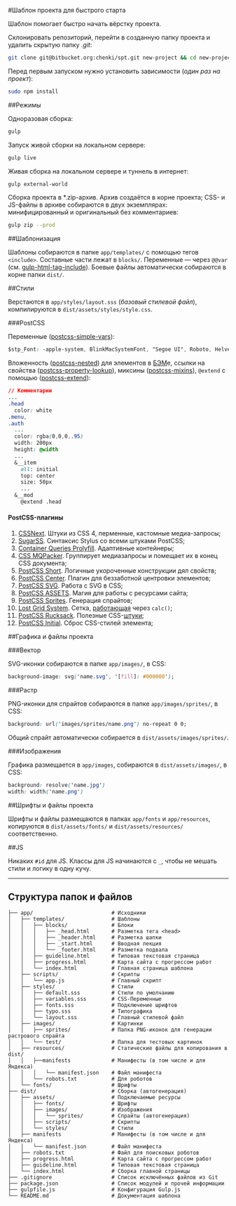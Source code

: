 #Шаблон проекта для быстрого старта

Шаблон помогает быстро начать вёрстку проекта.

Склонировать репозиторий, перейти в созданную папку проекта и удалить скрытую папку _.git_:

```bash
git clone git@bitbucket.org:chenki/spt.git new-project && cd new-project && rm -rf ./.git
```

Перед первым запуском нужно установить зависимости (_один раз на проект_):

```bash
sudo npm install
```

##Режимы

Одноразовая сборка:

```bash
gulp
```

Запуск живой сборки на локальном сервере:

```bash
gulp live
```

Живая сборка на локальном сервере и туннель в интернет:

```bash
gulp external-world
```

Сборка проекта в *.zip-архив. Архив создаётся в корне проекта; CSS- и JS-файлы в архиве собираются в двух экземплярах: минифицированный и оригинальный без комментариев:

```bash
gulp zip --prod
```

##Шаблонизация

Шаблоны собираются в папке `app/templates/` с помощью тегов `<include>`. Составные части лежат в `blocks/`. Переменные — через `@@var` (см. [gulp-html-tag-include](https://github.com/zaharin/gulp-html-tag-include)). Боевые файлы автоматически собираются в корне папки `dist/`.

##Стили

Верстаются в `app/styles/layout.sss` (_базовый стилевой файл_), компилируются в `dist/assets/styles/style.css`.

###PostCSS

Переменные ([postcss-simple-vars](https://github.com/postcss/postcss-simple-vars)):

```css
$stp_Font: -apple-system, BlinkMacSystemFont, "Segoe UI", Roboto, Helvetica, Arial, sans-serif
```

Вложенность ([postcss-nested](https://github.com/postcss/postcss-nested)) для элементов в [БЭМ](https://ru.bem.info/)е, ссылки на свойства ([postcss-property-lookup](https://github.com/simonsmith/postcss-property-lookup)), миксины ([postcss-mixins](https://github.com/postcss/postcss-mixins)), `@extend` с помощью ([postcss-extend](https://github.com/travco/postcss-extend)):

```css
// Комментарии
...
.head
  color: white
.menu,
.auth
  ...
  color: rgba(0,0,0,.95)
  width: 200px
  height: @width
  ...
  &__item
    all: initial
    top: center
    size: 50px
    ...
  &__mod
    @extend .head
```

#### PostCSS-плагины

1. [CSSNext](http://cssnext.io). Штуки из CSS 4, перменные, кастомные медиа-запросы;
1. [SugarSS](https://github.com/postcss/sugarss). Синтаксис Stylus со всеми штуками PostCSS;
1. [Container Queries Prolyfill](https://github.com/ausi/cq-prolyfill). Адаптивные контейнеры;
1. [CSS MQPacker](https://www.npmjs.com/package/css-mqpacker). Группирует медиазапросы и помещает их в конец CSS документа;
1. [PostCSS Short](https://github.com/jonathantneal/postcss-short). Логичные укороченные конструкции дял свойств;
1. [PostCSS Center](https://github.com/jedmao/postcss-center). Плагин для беззаботной центровки элементов;
1. [PostCSS SVG](https://github.com/Pavliko/postcss-svg). Работа с SVG в CSS;
1. [PostCSS ASSETS](https://github.com/assetsjs/postcss-assets). Магия для работы с ресурсами сайта;
1. [PostCSS Sprites](https://github.com/2createStudio/postcss-sprites). Генерация спрайтов;
1. [Lost Grid System](https://github.com/peterramsing/lost). Сетка, [работающая](http://lostgrid.org/) через `calc()`;
1. [PostCSS Rucksack](https://github.com/simplaio/rucksack). Полезные CSS-[штуки](http://simplaio.github.io/rucksack/);
1. [PostCSS Initial](https://github.com/maximkoretskiy/postcss-initial). Сброс CSS-стилей элемента;

##Графика и файлы проекта

###Вектор

SVG-иконки собираются в папке `app/images/`, в CSS:

```css
background-image: svg('name.svg', '[fill]: #000000');
```

###Растр

PNG-иконки для спрайтов собираются в папке `app/images/sprites/`, в CSS:

```css
background: url('images/sprites/name.png') no-repeat 0 0;
```

Общий спрайт автоматически собирается в `dist/assets/images/sprites/`.

###Изображения

Графика размещается в `app/images`, собираются в `dist/assets/images/`, в CSS:

```css
background: resolve('name.jpg')
width: width('name.png')
```

##Шрифты и файлы проекта

Шрифты и файлы размещаются в папках `app/fonts` и `app/resources`, копируются в `dist/assets/fonts/` и `dist/assets/resources/` соответственно.

##JS

Никаких `#id` для JS. Классы для JS начинаются с `_`, чтобы не мешать стили и логику в одну кучу.

- - - -

## Структура папок и файлов

```
├── app/                         # Исходники
│   ├── templates/               # Шаблоны
│   │   ├── blocks/              # Блоки
│   │   │   ├── _head.html       # Разметка тега <head>
│   │   │   ├── _header.html     # Разметка шапки
│   │   │   ├── _start.html      # Вводная лекция
│   │   │   └── _footer.html     # Разметка подвала
│   │   ├── guideline.html       # Типовая текстовая страница
│   │   ├── progress.html        # Карта сайта с прогрессом работ
│   │   └── index.html           # Главная страница шаблона
│   ├── scripts/                 # Скрипты
│   │   └── app.js               # Главный скрипт
│   ├── styles/                  # Стили
│   │   ├── default.sss          # Стили по умолчанию
│   │   ├── variables.sss        # CSS-Переменные
│   │   ├── fonts.sss            # Подключение шрифтов
│   │   ├── typo.sss             # Типографика
│   │   └── layout.sss           # Главный стилевой файл
│   ├── images/                  # Картинки
│   │   ├── sprites/             # Папка PNG-иконок для генерации растрового спрайта
│   │   └── test/                # Папка для тестовых картинок
│   ├── resources/               # Статические файлы для копирования в dist/
│   │   ├──manifests             # Манифесты (в том числе и для Яндекса)
│   │   │   └── manifest.json    # Файл манифеста
│   │   └── robots.txt           # Для роботов
│   └── fonts/                   # Шрифты
├── dist/                        # Сборка (автогенерация)
│   ├── assets/                  # Подключаемые ресурсы
│   │   ├── fonts/               # Шрифты
│   │   ├── images/              # Изображения
│   │   │   └── sprites/         # Спрайты (автогенерация)
│   │   ├── scripts/             # Скрипты
│   │   └── styles/              # Стили
│   ├── manifests                # Манифесты (в том числе и для Яндекса)
│   │   └── manifest.json        # Файл манифеста
│   ├── robots.txt               # Файл для поисковых роботов
│   ├── progress.html            # Карта сайта с прогрессом работ
│   ├── guideline.html           # Типовая текстовая страница
│   └── index.html               # Сборка главной страницы
├── .gitignore                   # Список исключённых файлов из Git
├── package.json                 # Список модулей и прочей информации
├── gulpfile.js                  # Конфигурация Gulp.js
└── README.md                    # Документация шаблона
```
